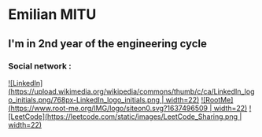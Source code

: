 # Emilian MITU 
## I'm in 2nd year of the engineering cycle ##


### Social network : 

[![LinkedIn](https://upload.wikimedia.org/wikipedia/commons/thumb/c/ca/LinkedIn_logo_initials.png/768px-LinkedIn_logo_initials.png | width=22)](https://www.linkedin.com/in/emilian-mitu-3142501b8/)
[![RootMe](https://www.root-me.org/IMG/logo/siteon0.svg?1637496509 | width=22)](https://www.root-me.org/Emilian-Mitu?lang=fr#100b3c4db7e6a950c66f5e6372031f13)
[![LeetCode](https://leetcode.com/static/images/LeetCode_Sharing.png | width=22)](https://leetcode.com/u/mituemilian/)


